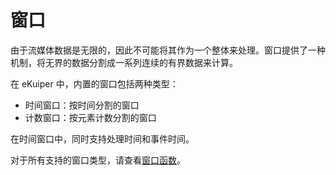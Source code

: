 # 窗口

由于流媒体数据是无限的，因此不可能将其作为一个整体来处理。窗口提供了一种机制，将无界的数据分割成一系列连续的有界数据来计算。

在 eKuiper 中，内置的窗口包括两种类型：

- 时间窗口：按时间分割的窗口
- 计数窗口：按元素计数分割的窗口

在时间窗口中，同时支持处理时间和事件时间。

对于所有支持的窗口类型，请查看[窗口函数](../../sqls/windows.md)。
